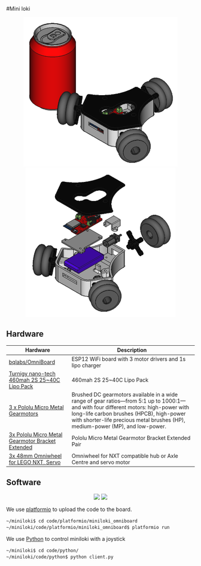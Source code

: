 #Mini loki

<p align="center">
<img src="loki.png" height="400">
<img src="loki_2.png" height="400">
</p>

## Hardware

| Hardware  | Description |
| ------------- | ------------- |
| [bqlabs/OmniBoard](https://github.com/bqlabs/OmniBoard) | ESP12 WiFi board with 3 motor drivers and 1s lipo charger |
| [Turnigy nano-tech 460mah 2S 25~40C Lipo Pack](http://www.hobbyking.com/hobbyking/store/uh_viewItem.asp?idProduct=11896) | 460mah 2S 25~40C Lipo Pack |
| [3 x Pololu Micro Metal Gearmotors](https://www.pololu.com/category/60/micro-metal-gearmotors) | Brushed DC gearmotors available in a wide range of gear ratios—from 5:1 up to 1000:1—and with four different motors: high-power with long-life carbon brushes (HPCB), high-power with shorter-life precious metal brushes (HP), medium-power (MP), and low-power. |
| [3x Pololu Micro Metal Gearmotor Bracket Extended](https://www.pololu.com/product/1089) | Pololu Micro Metal Gearmotor Bracket Extended Pair |
| [3x 48mm Omniwheel for LEGO NXT, Servo](http://www.nexusrobot.com/product.php?id_product=82) | Omniwheel for NXT compatible hub or Axle Centre and servo motor |

## Software

<p align="center">
<img src="http://cdn.platformio.org/images/platformio-logo.17fdc3bc.png" width="80">
<img src="https://www.python.org/static/community_logos/python-powered-w-200x80.png" >
</p>

We use [platformio](http://platformio.org/) to upload the code to the board.

```bash
~/miniloki$ cd code/platformio/miniloki_omniboard
~/miniloki/code/platformio/miniloki_omniboard$ platformio run
```

We use [Python](https://www.python.org/) to control miniloki with a joystick

```bash
~/miniloki$ cd code/python/
~/miniloki/code/python$ python client.py
```
